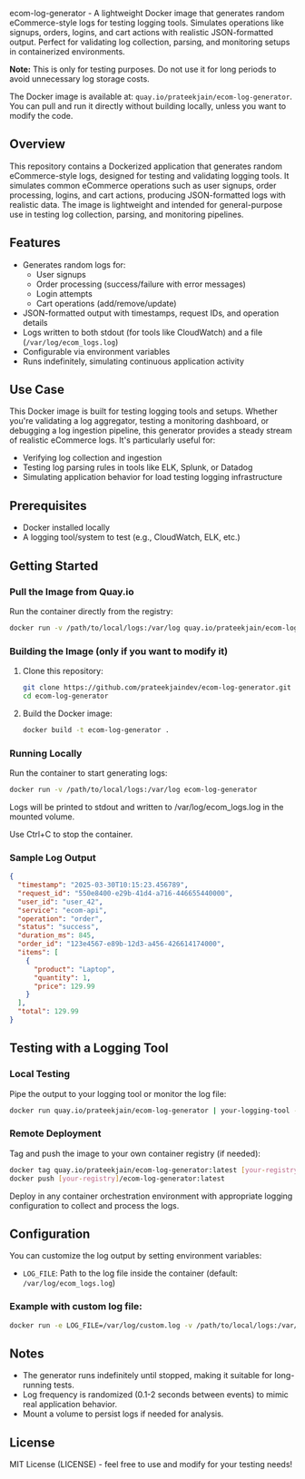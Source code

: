 ecom-log-generator - A lightweight Docker image that generates random eCommerce-style logs for testing logging tools. Simulates operations like signups, orders, logins, and cart actions with realistic JSON-formatted output. Perfect for validating log collection, parsing, and monitoring setups in containerized environments.

**Note:** This is only for testing purposes. Do not use it for long periods to avoid unnecessary log storage costs.

The Docker image is available at: `quay.io/prateekjain/ecom-log-generator`. You can pull and run it directly without building locally, unless you want to modify the code.

## Overview
This repository contains a Dockerized application that generates random eCommerce-style logs, designed for testing and validating logging tools. It simulates common eCommerce operations such as user signups, order processing, logins, and cart actions, producing JSON-formatted logs with realistic data. The image is lightweight and intended for general-purpose use in testing log collection, parsing, and monitoring pipelines.

## Features
- Generates random logs for:
  - User signups
  - Order processing (success/failure with error messages)
  - Login attempts
  - Cart operations (add/remove/update)
- JSON-formatted output with timestamps, request IDs, and operation details
- Logs written to both stdout (for tools like CloudWatch) and a file (`/var/log/ecom_logs.log`)
- Configurable via environment variables
- Runs indefinitely, simulating continuous application activity

## Use Case
This Docker image is built for testing logging tools and setups. Whether you're validating a log aggregator, testing a monitoring dashboard, or debugging a log ingestion pipeline, this generator provides a steady stream of realistic eCommerce logs. It's particularly useful for:
- Verifying log collection and ingestion
- Testing log parsing rules in tools like ELK, Splunk, or Datadog
- Simulating application behavior for load testing logging infrastructure

## Prerequisites
- Docker installed locally
- A logging tool/system to test (e.g., CloudWatch, ELK, etc.)

## Getting Started

### Pull the Image from Quay.io
Run the container directly from the registry:
```bash
docker run -v /path/to/local/logs:/var/log quay.io/prateekjain/ecom-log-generator
```

### Building the Image (only if you want to modify it)
1. Clone this repository:
   ```bash
   git clone https://github.com/prateekjaindev/ecom-log-generator.git
   cd ecom-log-generator
   ```

2. Build the Docker image:
   ```bash
   docker build -t ecom-log-generator .
   ```

### Running Locally
Run the container to start generating logs:
```bash
docker run -v /path/to/local/logs:/var/log ecom-log-generator
```

Logs will be printed to stdout and written to /var/log/ecom_logs.log in the mounted volume.

Use Ctrl+C to stop the container.

### Sample Log Output
```json
{
  "timestamp": "2025-03-30T10:15:23.456789",
  "request_id": "550e8400-e29b-41d4-a716-446655440000",
  "user_id": "user_42",
  "service": "ecom-api",
  "operation": "order",
  "status": "success",
  "duration_ms": 845,
  "order_id": "123e4567-e89b-12d3-a456-426614174000",
  "items": [
    {
      "product": "Laptop",
      "quantity": 1,
      "price": 129.99
    }
  ],
  "total": 129.99
}
```

## Testing with a Logging Tool

### Local Testing
Pipe the output to your logging tool or monitor the log file:
```bash
docker run quay.io/prateekjain/ecom-log-generator | your-logging-tool --input stdin
```

### Remote Deployment
Tag and push the image to your own container registry (if needed):
```bash
docker tag quay.io/prateekjain/ecom-log-generator:latest [your-registry]/ecom-log-generator:latest
docker push [your-registry]/ecom-log-generator:latest
```
Deploy in any container orchestration environment with appropriate logging configuration to collect and process the logs.

## Configuration
You can customize the log output by setting environment variables:
- `LOG_FILE`: Path to the log file inside the container (default: `/var/log/ecom_logs.log`)

### Example with custom log file:
```bash
docker run -e LOG_FILE=/var/log/custom.log -v /path/to/local/logs:/var/log quay.io/prateekjain/ecom-log-generator
```

## Notes
- The generator runs indefinitely until stopped, making it suitable for long-running tests.
- Log frequency is randomized (0.1-2 seconds between events) to mimic real application behavior.
- Mount a volume to persist logs if needed for analysis.

## License
MIT License (LICENSE) - feel free to use and modify for your testing needs!